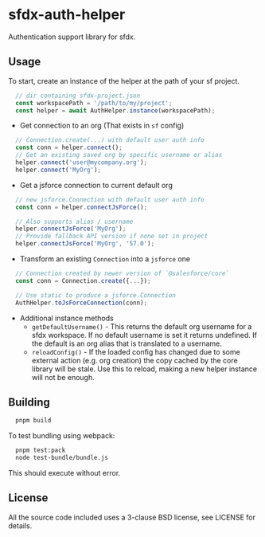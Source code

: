 # sfdx-auth-helper

Authentication support library for sfdx.

## Usage

To start, create an instance of the helper at the path of your sf project.

```js
  // dir containing sfdx-project.json
  const workspacePath = '/path/to/my/project';
  const helper = await AuthHelper.instance(workspacePath);
```

* Get connection to an org (That exists in `sf` config)

```js
  // Connection.create(...) with default user auth info
  const conn = helper.connect();
  // Get an existing saved org by specific username or alias
  helper.connect('user@mycompany.org');
  helper.connect('MyOrg');
```

* Get a jsforce connection to current default org

```js
  // new jsforce.Connection with default user auth info
  const conn = helper.connectJsForce();

  // Also supports alias / username
  helper.connectJsForce('MyOrg');
  // Provide fallback API version if none set in project
  helper.connectJsForce('MyOrg', '57.0');
```

* Transform an existing `Connection` into a `jsforce` one

```js
  // Connection created by newer version of `@salesforce/core`
  const conn = Connection.create({...});

  // Use static to produce a jsforce.Connection
  AuthHelper.toJsForceConnection(conn);
```

* Additional instance methods
  * `getDefaultUsername()` - This returns the default org username for a sfdx workspace. If no default username is set it returns undefined. If the default is an org alias that is translated to a username.
  * `reloadConfig()` - If the loaded config has changed due to some external action (e.g. org creation) the copy cached by the core library will be stale. Use this to reload, making a new helper instance will not be enough.

## Building

```txt
  pnpm build
```

To test bundling using webpack:

```txt
  pnpm test:pack
  node test-bundle/bundle.js
```

This should execute without error.

## License

All the source code included uses a 3-clause BSD license, see LICENSE for details.

